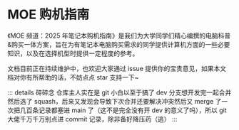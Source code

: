# MOE 购机指南

《MOE 频道：2025 年笔记本购机指南》是我们为大学同学们精心编撰的电脑科普&购买一体方案，旨在为有笔记本电脑购买需求的同学提供计算机方面的一些必要知识，以及在选择机型时提供一定程度的参考。

文档目前正在持续维护中，也欢迎大家通过 issue 提供你的宝贵意见，如果本文档对你有所帮助的话，不妨点点 star 支持一下~

::: details 碎碎念
仓库主人实在是 git 小白以至于搞了 dev 分支想开发完一起合并然后选了 squash，后来又发现会导致下次合并还要解决冲突然后又 merge 了一次把几百条记录都塞进 main 了（这不是完全没有开 dev 的意义了吗），所以 git 大佬千万千万别点进 commit 记录，除非备好降压药（逃）
:::
